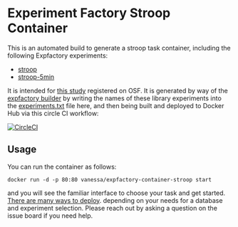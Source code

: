 # Experiment Factory Stroop Container

This is an automated build to generate a stroop task container, including the following Expfactory experiments:

 - [stroop](https://www.github.com/expfactory-experiments/stroop)
 - [stroop-5min](https://www.github.com/expfactory-experiments/stroop-5min)

It is intended for [this study](https://osf.io/9pc46/) registered on OSF. 
It is generated by way of the [expfactory builder](https://expfactory.github.io/builder) by writing the names of these
library experiments into the [experiments.txt](experiments.txt) file here, and then being built and deployed to Docker
Hub via this circle CI workflow:

[![CircleCI](https://circleci.com/gh/expfactory-containers/container-stroop.svg?style=svg)](https://circleci.com/gh/expfactory-containers/container-stroop)


## Usage
You can run the container as follows: 

```
docker run -d -p 80:80 vanessa/expfactory-container-stroop start
```

and you will see the familiar interface to choose your task and get started. [There are many ways to deploy](https://expfactory.github.io/expfactory/usage). depending on your needs for a database and experiment selection. Please reach out by asking a question on the issue board if you need help.
